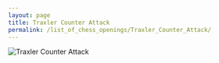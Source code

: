 ```yaml
---
layout: page
title: Traxler Counter Attack
permalink: /list_of_chess_openings/Traxler_Counter_Attack/
---
```


![Traxler Counter Attack](https://www.thechesswebsite.com/wp-content/uploads/2012/07/traxler-big.png)

